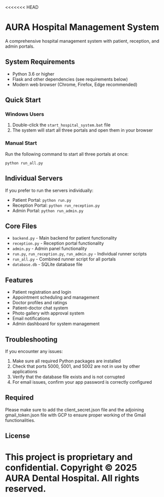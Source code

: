 <<<<<<< HEAD
# AURA Hospital Management System

A comprehensive hospital management system with patient, reception, and admin portals.

## System Requirements

- Python 3.6 or higher
- Flask and other dependencies (see requirements below)
- Modern web browser (Chrome, Firefox, Edge recommended)

## Quick Start

### Windows Users
1. Double-click the `start_hospital_system.bat` file
2. The system will start all three portals and open them in your browser

### Manual Start
Run the following command to start all three portals at once:
```
python run_all.py
```




## Individual Servers

If you prefer to run the servers individually:

- Patient Portal: `python run.py`
- Reception Portal: `python run_reception.py`
- Admin Portal: `python run_admin.py`



## Core Files

- `backend.py` - Main backend for patient functionality
- `reception.py` - Reception portal functionality
- `admin.py` - Admin panel functionality
- `run.py`, `run_reception.py`, `run_admin.py` - Individual runner scripts
- `run_all.py` - Combined runner script for all portals
- `database.db` - SQLite database file

## Features

- Patient registration and login
- Appointment scheduling and management
- Doctor profiles and ratings
- Patient-doctor chat system
- Photo gallery with approval system
- Email notifications
- Admin dashboard for system management

## Troubleshooting

If you encounter any issues:

1. Make sure all required Python packages are installed
2. Check that ports 5000, 5001, and 5002 are not in use by other applications
3. Verify that the database file exists and is not corrupted
4. For email issues, confirm your app password is correctly configured

## Required
Please make sure to add the client_secret.json file and the adjoining gmail_token.json file with GCP to ensure proper working of the Gmail functionalities.
## License

This project is proprietary and confidential.
Copyright © 2025 AURA Dental Hospital. All rights reserved.
=======
